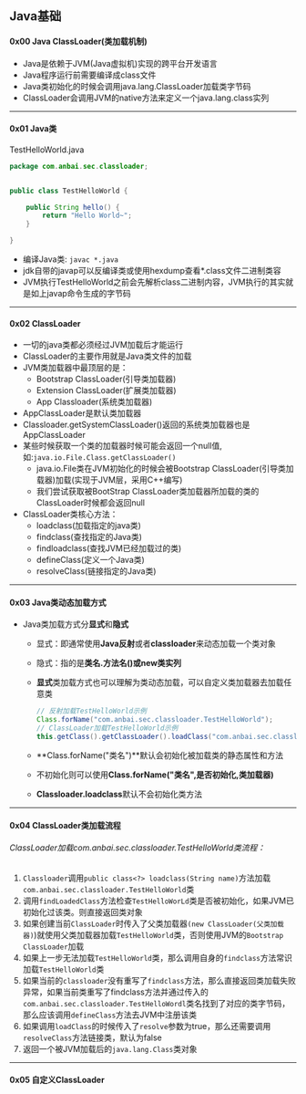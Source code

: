 ## Java基础

#### 0x00 Java ClassLoader(类加载机制)

- Java是依赖于JVM(Java虚拟机)实现的跨平台开发语言
- Java程序运行前需要编译成class文件
- Java类初始化的时候会调用java.lang.ClassLoader加载类字节码
- ClassLoader会调用JVM的native方法来定义一个java.lang.class实列

------

#### 0x01 Java类

TestHelloWorld.java

```java
package com.anbai.sec.classloader;


public class TestHelloWorld {

    public String hello() {
        return "Hello World~";
    }

}
```

- 编译Java类: `javac *.java`
- jdk自带的javap可以反编译类或使用hexdump查看*.class文件二进制类容
- JVM执行TestHelloWorld之前会先解析class二进制内容，JVM执行的其实就是如上javap命令生成的字节码

------

#### 0x02 ClassLoader

- 一切的java类都必须经过JVM加载后才能运行
- ClassLoader的主要作用就是Java类文件的加载
- JVM类加载器中最顶层的是：
  - Bootstrap ClassLoader(引导类加载器)
  - Extension ClassLoader(扩展类加载器)
  - App Classloader(系统类加载器)
- AppClassLoader是默认类加载器
- Classloader.getSystemClassLoader()返回的系统类加载器也是AppClassLoader
- 某些时候获取一个类的加载器时候可能会返回一个null值,如:`java.io.File.Class.getClassLoader()`
  - java.io.File类在JVM初始化的时候会被Bootstrap ClassLoader(引导类加载器)加载(实现于JVM层，采用C++编写)
  - 我们尝试获取被BootStrap ClassLoader类加载器所加载的类的ClassLoader时候都会返回null
- ClassLoader类核心方法：
  - loadclass(加载指定的java类)
  - findclass(查找指定的Java类)
  - findloadclass(查找JVM已经加载过的类)
  - defineClass(定义一个Java类)
  - resolveClass(链接指定的Java类)

------

#### 0x03 Java类动态加载方式

- Java类加载方式分**显式**和**隐式**

  - 显式：即通常使用**Java反射**或者**classloader**来动态加载一个类对象

  - 隐式：指的是**类名.方法名()**或**new类实列**

  - **显式**类加载方式也可以理解为类动态加载，可以自定义类加载器去加载任意类

    ```Java
    // 反射加载TestHelloWorld示例
    Class.forName("com.anbai.sec.classloader.TestHelloWorld");
    // ClassLoader加载TestHelloWorld示例
    this.getClass().getClassLoader().loadClass("com.anbai.sec.classloader.TestHelloWorld");
    ```

  - **Class.forName("类名")**默认会初始化被加载类的静态属性和方法

  - 不初始化则可以使用**Class.forName("类名",是否初始化,类加载器)**

  - **Classloader.loadclass**默认不会初始化类方法

------

#### 0x04 ClassLoader类加载流程

###### ClassLoader加载com.anbai.sec.classloader.TestHelloWorld类流程：

1. `Classloader`调用`public class<?> loadclass(String name)`方法加载`com.anbai.sec.classloader.TestHelloWorld`类
2. 调用`findLoadedClass`方法检查`TestHelloWorLd`类是否被初始化，如果JVM已初始化过该类。则直接返回类对象
3. 如果创建当前`ClassLoader`时传入了父类加载器`(new ClassLoader(父类加载器)`)就使用父类加载器加载`TestHelloWorld`类，否则使用JVM的`Bootstrap ClassLoader`加载
4. 如果上一步无法加载`TestHelloWorld`类，那么调用自身的`findclass`方法常识加载`TestHelloWorld`类
5. 如果当前的`classloader`没有重写了`findclass`方法，那么直接返回类加载失败异常，如果当前类重写了findclass方法并通过传入的`com.anbai.sec.classloader.TestHelloWordl`类名找到了对应的类字节码，那么应该调用`defineClass`方法去JVM中注册该类
6. 如果调用`loadClass`的时候传入了`resolve`参数为true，那么还需要调用`resolveClass`方法链接类，默认为false
7. 返回一个被JVM加载后的`java.lang.Class`类对象

------

#### 0x05 自定义ClassLoader

